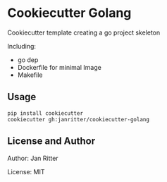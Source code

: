 # Cookiecutter Golang


Cookiecutter template creating a go project skeleton

Including:
- go dep
- Dockerfile for minimal Image
- Makefile

## Usage
```
pip install cookiecutter
cookiecutter gh:janritter/cookiecutter-golang
```

## License and Author

Author: Jan Ritter

License: MIT